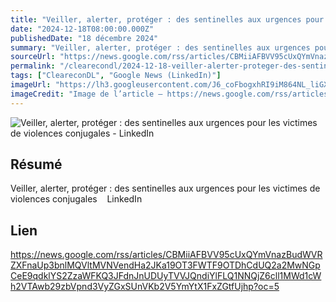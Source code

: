 ```yaml
---
title: "Veiller, alerter, protéger : des sentinelles aux urgences pour les victimes de violences conjugales - LinkedIn"
date: "2024-12-18T08:00:00.000Z"
publishedDate: "18 décembre 2024"
summary: "Veiller, alerter, protéger : des sentinelles aux urgences pour les victimes de violences conjugales &nbsp;&nbsp; LinkedIn"
sourceUrl: "https://news.google.com/rss/articles/CBMiiAFBVV95cUxQYmVnazBudWVRZXFnaUp3bnlMQVltMVNVendHa2JKa19OT3FWTF9OTDhCdUQ2a2MwNGpCeE9qdklYS2ZzaWFKQ3JFdnJnUDUyTVVJQndiYlFLQ1NNQjZ6cll1MWd1cWh2VTAwb29zbVpnd3VyZGxSUnVKb2V5YmYtX1FxZGtfUjhp?oc=5"
permalink: "/clearecondl/2024-12-18-veiller-alerter-proteger-des-sentinelles-aux-urgences-pour-les-victimes-de-viole"
tags: ["CleareconDL", "Google News (LinkedIn)"]
imageUrl: "https://lh3.googleusercontent.com/J6_coFbogxhRI9iM864NL_liGXvsQp2AupsKei7z0cNNfDvGUmWUy20nuUhkREQyrpY4bEeIBuc=s0-w300"
imageCredit: "Image de l’article — https://news.google.com/rss/articles/CBMiiAFBVV95cUxQYmVnazBudWVRZXFnaUp3bnlMQVltMVNVendHa2JKa19OT3FWTF9OTDhCdUQ2a2MwNGpCeE9qdklYS2ZzaWFKQ3JFdnJnUDUyTVVJQndiYlFLQ1NNQjZ6cll1MWd1cWh2VTAwb29zbVpnd3VyZGxSUnVKb2V5YmYtX1FxZGtfUjhp?oc=5"
---
```


![Veiller, alerter, protéger : des sentinelles aux urgences pour les victimes de violences conjugales - LinkedIn](https://lh3.googleusercontent.com/J6_coFbogxhRI9iM864NL_liGXvsQp2AupsKei7z0cNNfDvGUmWUy20nuUhkREQyrpY4bEeIBuc=s0-w300)

## Résumé

Veiller, alerter, protéger : des sentinelles aux urgences pour les victimes de violences conjugales &nbsp;&nbsp; LinkedIn

## Lien

https://news.google.com/rss/articles/CBMiiAFBVV95cUxQYmVnazBudWVRZXFnaUp3bnlMQVltMVNVendHa2JKa19OT3FWTF9OTDhCdUQ2a2MwNGpCeE9qdklYS2ZzaWFKQ3JFdnJnUDUyTVVJQndiYlFLQ1NNQjZ6cll1MWd1cWh2VTAwb29zbVpnd3VyZGxSUnVKb2V5YmYtX1FxZGtfUjhp?oc=5
